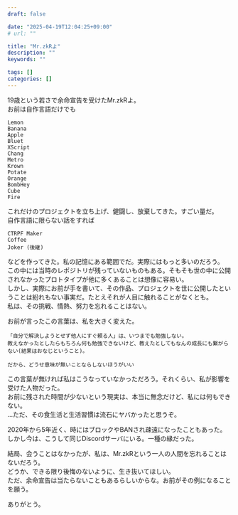```yaml
---
draft: false

date: "2025-04-19T12:04:25+09:00"
# url: ""

title: "Mr.zkRよ"
description: ""
keywords: ""

tags: []
categories: []
---
```


19歳という若さで余命宣告を受けたMr.zkRよ。  
お前は自作言語だけでも  

```text {linenos=false}
Lemon
Banana
Apple
Bluet
XScript
Chang
Metro
Krown
Potate
Orange
BombHey
Cube
Fire
```

これだけのプロジェクトを立ち上げ、健闘し、放棄してきた。すごい量だ。  
自作言語に限らない話をすれば  

```text {linenos=false}
CTRPF Maker
Coffee
Joker (後継)
```

などを作ってきた。私の記憶にある範囲でだ。実際にはもっと多いのだろう。  
この中には当時のレポジトリが残っていないものもある。そもそも世の中に公開されなかったプロトタイプが他に多くあることは想像に容易い。  
しかし、実際にお前が手を書いて、その作品、プロジェクトを世に公開したということは紛れもない事実だ。たとえそれが人目に触れることがなくとも。  
私は、その挑戦、情熱、努力を忘れることはない。  

お前が言ったこの言葉は、私を大きく変えた。  

```text {linenos=false}
「自分で解決しようとせず他人にすぐ頼る人」は、いつまでも勉強しない。  
教えなかったとしたらもちろん何も勉強できないけど、教えたとしてもなんの成長にも繋がらない(結果はおなじということ)。  

だから、どうせ意味が無いことならしないほうがいい
```

この言葉が無ければ私はこうなっていなかっただろう。それくらい、私が影響を受けた人物だった。  
お前に残された時間が少ないという現実は、本当に無念だけど、私には何もできない。  
...ただ、その食生活と生活習慣は流石にヤバかったと思うぞ。  

2020年から5年近く、時にはブロックやBANされ疎遠になったこともあった。  
しかし今は、こうして同じDiscordサーバにいる。一種の縁だった。  

結局、会うことはなかったが、私は、Mr.zkRという一人の人間を忘れることはないだろう。  
どうか、できる限り後悔のないように、生き抜いてほしい。  
ただ、余命宣告は当たらないこともあるらしいからな。お前がその例になることを願う。  

ありがとう。  
